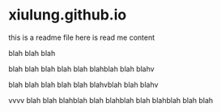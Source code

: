 # xiulung.github.io


this is a readme file
here is read me content

blah blah blah

blah blah blah
blah blah blahblah blah blahv

blah blah blah
blah blah blahvblah blah blahv

vvvv
blah blah blahblah blah blahblah blah blahblah blah blah
